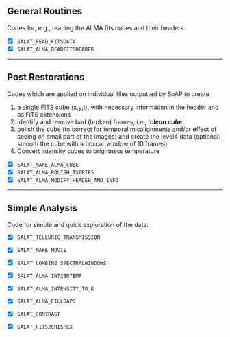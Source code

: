 ## General Routines

Codes for, e.g., reading the ALMA fits cubes and their headers

- [X] `SALAT_READ_FITSDATA`
- [X] `SALAT_ALMA_READFITSHEADER`

***

## Post Restorations

Codes which are applied on individual files outputted by SoAP to create
1. a single FITS cube (x,y,t), with necessary information in the header and as FITS extensions
2. identify and remove bad (broken) frames, i.e., '**_clean cube_**'
3. polish the cube (to correct for temporal misalignments and/or effect of seeing on small part of the images) and create the level4 data (optional: smooth the cube with a boxcar window of 10 frames)
4. Convert intensity cubes to brightness temperature

- [X] `SALAT_MAKE_ALMA_CUBE`
- [X] `SALAT_ALMA_POLISH_TSERIES`
- [X] `SALAT_ALMA_MODIFY_HEADER_AND_INFO`

***

## Simple Analysis

Code for simple and quick exploration of the data.

- [X] `SALAT_TELLURIC_TRANSMISSION`
- [X] `SALAT_MAKE_MOVIE`
- [X] `SALAT_COMBINE_SPECTRALWINDOWS`
- [X] `SALAT_ALMA_INT2BRTEMP`
- [X] `SALAT_ALMA_INTENSITY_TO_K`
- [X] `SALAT_ALMA_FILLGAPS`
- [X] `SALAT_CONTRAST`
- [X] `SALAT_FITS2CRISPEX`

